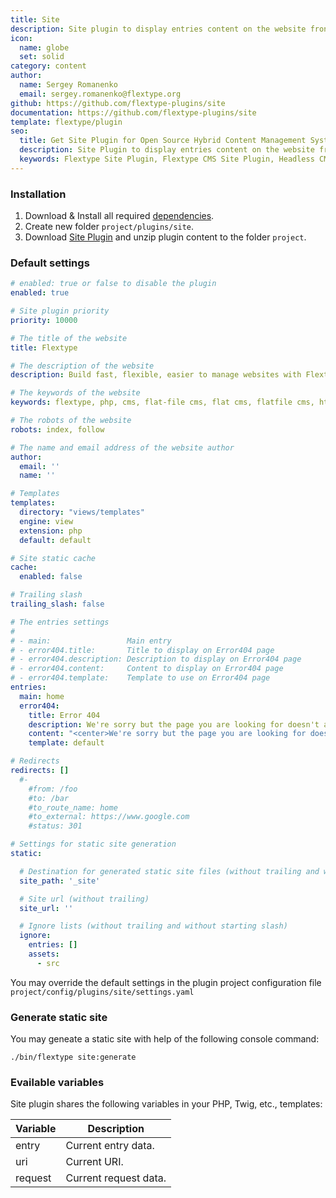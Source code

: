 ```yaml
---
title: Site
description: Site plugin to display entries content on the website frontend.
icon:
  name: globe
  set: solid
category: content
author:
  name: Sergey Romanenko
  email: sergey.romanenko@flextype.org
github: https://github.com/flextype-plugins/site
documentation: https://github.com/flextype-plugins/site
template: flextype/plugin
seo:
  title: Get Site Plugin for Open Source Hybrid Content Management System | Flextype
  description: Site Plugin to display entries content on the website frontend for Open Source Hybrid Content Management System
  keywords: Flextype Site Plugin, Flextype CMS Site Plugin, Headless CMS Site Plugin, Download Flat File CMS Site Plugin, Download Flat File Content Management System Site Plugin, Download PHP CMS Site Plugin, Site Plugin, Plugin, Site, Content, Management, System, PHP, CMS
---
```


### Installation

1. Download & Install all required [dependencies](https://github.com/flextype-plugins/site#dependencies).
2. Create new folder `project/plugins/site`.
3. Download [Site Plugin](https://github.com/flextype-plugins/site/releases) and unzip plugin content to the folder `project`.

### Default settings

```yaml
# enabled: true or false to disable the plugin
enabled: true

# Site plugin priority
priority: 10000

# The title of the website
title: Flextype

# The description of the website
description: Build fast, flexible, easier to manage websites with Flextype.

# The keywords of the website
keywords: flextype, php, cms, flat-file cms, flat cms, flatfile cms, html

# The robots of the website
robots: index, follow

# The name and email address of the website author
author:
  email: ''
  name: ''

# Templates
templates:
  directory: "views/templates"
  engine: view
  extension: php
  default: default

# Site static cache
cache:
  enabled: false

# Trailing slash
trailing_slash: false

# The entries settings
#
# - main:                 Main entry
# - error404.title:       Title to display on Error404 page
# - error404.description: Description to display on Error404 page
# - error404.content:     Content to display on Error404 page
# - error404.template:    Template to use on Error404 page
entries:
  main: home
  error404:
    title: Error 404
    description: We're sorry but the page you are looking for doesn't appear to exist!
    content: "<center>We're sorry but the page you are looking for doesn't appear to exist!</center>"
    template: default

# Redirects
redirects: []
  #- 
    #from: /foo
    #to: /bar
    #to_route_name: home
    #to_external: https://www.google.com
    #status: 301

# Settings for static site generation
static:

  # Destination for generated static site files (without trailing and without starting slash)
  site_path: '_site'

  # Site url (without trailing)
  site_url: ''

  # Ignore lists (without trailing and without starting slash)
  ignore:
    entries: []
    assets: 
      - src
```

You may override the default settings in the plugin project configuration file `project/config/plugins/site/settings.yaml`

### Generate static site

You may geneate a static site with help of the following console command:  
```
./bin/flextype site:generate
```

### Evailable variables

Site plugin shares the following variables in your PHP, Twig, etc., templates:

| Variable | Description |
|---|---|
| entry | Current entry data. |
| uri | Current URI. |
| request | Current request data. |